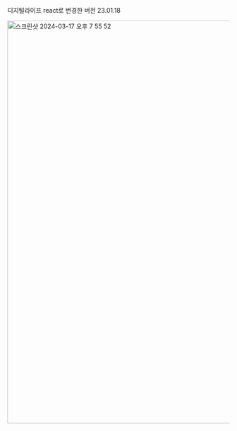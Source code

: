 디지털라이프 react로 변경한 버전
23.01.18

<img width="912" alt="스크린샷 2024-03-17 오후 7 55 52" src="https://github.com/Ellie998/digitalLife-react/assets/89681100/b5a3fad6-9964-4553-86a1-21ec1f8bc455">
